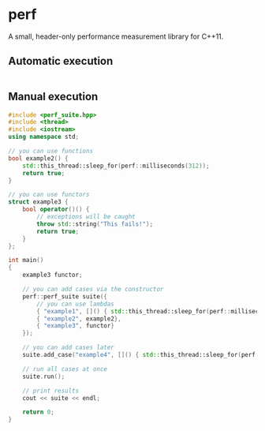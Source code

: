 perf
====

A small, header-only performance measurement library for C++11.

Automatic execution
-------------------
``` c++

```

Manual execution
----------------

``` c++
#include <perf_suite.hpp>
#include <thread>
#include <iostream>
using namespace std;

// you can use functions
bool example2() {
    std::this_thread::sleep_for(perf::milliseconds(312));
    return true;
}

// you can use functors
struct example3 {
    bool operator()() {
        // exceptions will be caught
        throw std::string("This fails!");
        return true;
    }
};

int main()
{
    example3 functor;

    // you can add cases via the constructor
    perf::perf_suite suite({
        // you can use lambdas
        { "example1", []() { std::this_thread::sleep_for(perf::milliseconds(42)); return true; } },
        { "example2", example2},
        { "example3", functor}
    });

    // you can add cases later
    suite.add_case("example4", []() { std::this_thread::sleep_for(perf::microseconds(512)); return true; });

    // run all cases at once
    suite.run();

    // print results
    cout << suite << endl;

    return 0;
}
```
